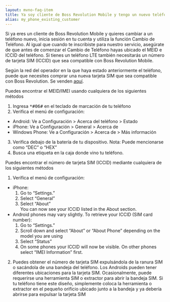 ```yaml
---
layout: mvno-faq-item
title: Ya soy cliente de Boss Revolution Mobile y tengo un nuevo teléfono
alias: my_phone_existing_customer
---
```


Si ya eres un cliente de Boss Revolution Mobile y quieres cambiar a un teléfono nuevo, inicia sesión en tu cuenta y utiliza la función Cambio de Teléfono. Al igual que cuando te inscribiste para nuestro servicio, asegúrate de que antes de comenzar el Cambio de Teléfono hayas ubicado el MEID e ICCID del teléfono. Si tienes un teléfono LTE también necesitarás un número de tarjeta SIM (ICCID) que sea compatible con Boss Revolution Mobile.

Según la red del operador en la que haya estado anteriormente el teléfono, puede que necesites comprar una nueva tarjeta SIM que sea compatible con Boss Revolution. Se venden <a href="http://mobilestore.mvnodepot.com/phones" target="\_blank">aquí</a>.

Puedes encontrar el MEID/IMEI usando cualquiera de los siguientes métodos

1. Ingresa <kbd>\*#06#</kbd> en el teclado de marcación de tu teléfono
2. Verifica el menú de configuración:
  * Android: Ve a Configuración > Acerca del teléfono > Estado
  * iPhone: Ve a Configuración > General > Acerca de
  * Windows Phone: Ve a Configuración > Acerca de > Más información
3. Verifica debajo de la batería de tu dispositivo. Nota: Puede mencionarse como “DEC” o “HEX”
4. Busca una etiqueta en la caja donde vino tu teléfono.

Puedes encontrar el número de tarjeta SIM (ICCID) mediante cualquiera de los siguientes métodos

1. Verifica el menú de configuración:
  * iPhone:
    1. Go to “Settings.”
    2. Select “General”
    3. Select “About”  
    You can now see your ICCID listed in the About section.
  * Android phones may vary slightly. To retrieve your ICCID (SIM card number):
    1. Go to “Settings.”
    2. Scroll down and select “About” or “About Phone” depending on the model you are using
    3. Select “Status”
    4. On some phones your ICCID will now be visible. On other phones select “IMEI Information” first.
2. Puedes obtener el número de tarjeta SIM expulsándola de la ranura SIM o sacándola de una bandeja del teléfono. Los Androids pueden tener diferentes ubicaciones para la tarjeta SIM. Ocasionalmente, puede requerirse una herramienta SIM o extractor para abrir la bandeja SIM. Si tu teléfono tiene este diseño, simplemente coloca la herramienta o extractor en el pequeño orificio ubicado junto a la bandeja y ya debería abrirse para expulsar la tarjeta SIM
